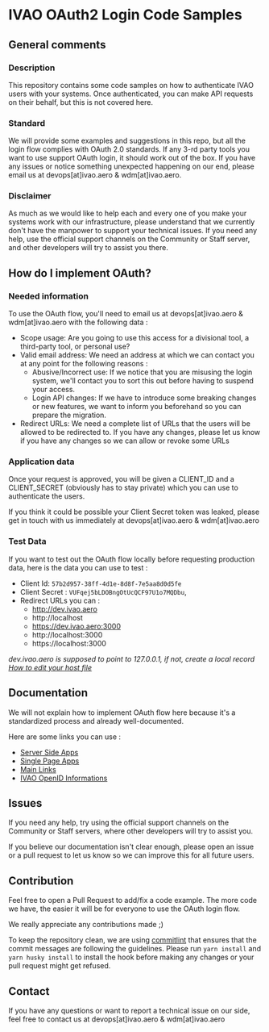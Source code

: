 # IVAO OAuth2 Login Code Samples

## General comments
### Description
This repository contains some code samples on how to authenticate IVAO users with your systems. Once authenticated, you can make API requests on their behalf, but this is not covered here.

### Standard 
We will provide some examples and suggestions in this repo, but all the login flow complies with OAuth 2.0 standards.
If any 3-rd party tools you want to use support OAuth login, it should work out of the box.
If you have any issues or notice something unexpected happening on our end, please email us at devops[at]ivao.aero & wdm[at]ivao.aero.

### Disclaimer
As much as we would like to help each and every one of you make your systems work with our infrastructure, please understand that we currently don't have the manpower to support your technical issues. If you need any help, use the official support channels on the Community or Staff server, and other developers will try to assist you there.

## How do I implement OAuth?

### Needed information
To use the OAuth flow, you'll need to email us at devops[at]ivao.aero & wdm[at]ivao.aero with the following data : 

- Scope usage: Are you going to use this access for a divisional tool, a third-party tool, or personal use? 
- Valid email address: We need an address at which we can contact you at any point for the following reasons :
  - Abusive/Incorrect use: If we notice that you are misusing the login system, we'll contact you to sort this out before having to suspend your access.
  - Login API changes: If we have to introduce some breaking changes or new features, we want to inform you beforehand so you can prepare the migration.
- Redirect URLs: We need a complete list of URLs that the users will be allowed to be redirected to. If you have any changes, please let us know if you have any changes so we can allow or revoke some URLs

### Application data
Once your request is approved, you will be given a CLIENT_ID and a CLIENT_SECRET (obviously has to stay private) which you can use to authenticate the users.

If you think it could be possible your Client Secret token was leaked, please get in touch with us immediately at devops[at]ivao.aero & wdm[at]ivao.aero

### Test Data
If you want to test out the OAuth flow locally before requesting production data, here is the data you can use to test : 
 - Client Id: `57b2d957-38ff-4d1e-8d8f-7e5aa8d0d5fe`
 - Client Secret : `VUFqej5bLDOBngOtUcQCF97U1o7MQDbu`,
 - Redirect URLs you can : 
   - http://dev.ivao.aero
   - http://localhost
   - https://dev.ivao.aero:3000
   - http://localhost:3000
   - https://localhost:3000

_dev.ivao.aero is supposed to point to 127.0.0.1, if not, create a local record [How to edit your host file](https://www.siteground.com/kb/hosts-file/)_

## Documentation
We will not explain how to implement OAuth flow here because it's a standardized process and already well-documented. 

Here are some links you can use : 
 - [Server Side Apps](https://www.oauth.com/oauth2-servers/server-side-apps/)
 - [Single Page Apps](https://www.oauth.com/oauth2-servers/single-page-apps/)
 - [Main Links](https://www.oauth.com/#in-page)
 - [IVAO OpenID Informations](https://api-stage.ivao.aero/.well-known/openid-configuration)

## Issues
If you need any help, try using the official support channels on the Community or Staff servers, where other developers will try to assist you.

If you believe our documentation isn't clear enough, please open an issue or a pull request to let us know so we can improve this for all future users.

## Contribution
Feel free to open a Pull Request to add/fix a code example. The more code we have, the easier it will be for everyone to use the OAuth login flow. 

We really appreciate any contributions made ;)

To keep the repository clean, we are using [commitlint](https://github.com/conventional-changelog/commitlint) that ensures that the commit messages are following the guidelines.
Please run `yarn install` and `yarn husky install` to install the hook before making any changes or your pull request might get refused. 

## Contact
If you have any questions or want to report a technical issue on our side, feel free to contact us at devops[at]ivao.aero & wdm[at]ivao.aero